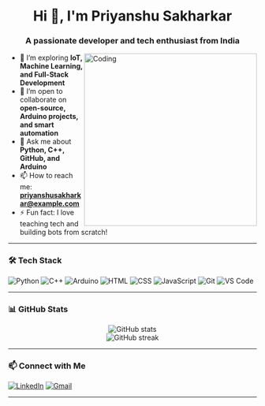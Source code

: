 <h1 align="center">Hi 👋, I'm Priyanshu Sakharkar</h1>
<h3 align="center">A passionate developer and tech enthusiast from India</h3>

<img align="right" alt="Coding" width="350" src="https://cdn.dribbble.com/users/1162077/screenshots/3848914/programmer.gif">

- 🌱 I’m exploring **IoT, Machine Learning, and Full-Stack Development**
- 👯 I’m open to collaborate on **open-source, Arduino projects, and smart automation**
- 💬 Ask me about **Python, C++, GitHub, and Arduino**
- 📫 How to reach me: **priyanshusakharkar@example.com**
- ⚡ Fun fact: I love teaching tech and building bots from scratch!

---

### 🛠️ Tech Stack

![Python](https://img.shields.io/badge/-Python-3776AB?style=flat&logo=python&logoColor=white)
![C++](https://img.shields.io/badge/-C++-00599C?style=flat&logo=cplusplus&logoColor=white)
![Arduino](https://img.shields.io/badge/-Arduino-00979D?style=flat&logo=arduino&logoColor=white)
![HTML](https://img.shields.io/badge/-HTML5-E34F26?style=flat&logo=html5&logoColor=white)
![CSS](https://img.shields.io/badge/-CSS3-1572B6?style=flat&logo=css3)
![JavaScript](https://img.shields.io/badge/-JavaScript-F7DF1E?style=flat&logo=javascript&logoColor=black)
![Git](https://img.shields.io/badge/-Git-F05032?style=flat&logo=git&logoColor=white)
![VS Code](https://img.shields.io/badge/-VSCode-007ACC?style=flat&logo=visual-studio-code)

---

### 📊 GitHub Stats

<p align="center">
  <img src="https://github-readme-stats.vercel.app/api?username=priyanshu2827&show_icons=true&theme=tokyonight" alt="GitHub stats" />
  <br>
  <img src="https://streak-stats.demolab.com?user=priyanshu2827&theme=tokyonight" alt="GitHub streak" />
</p>

---

### 📫 Connect with Me

[![LinkedIn](https://img.shields.io/badge/-LinkedIn-0077B5?style=flat&logo=linkedin)](https://linkedin.com/in/yourprofile)
[![Gmail](https://img.shields.io/badge/-Gmail-D14836?style=flat&logo=gmail&logoColor=white)](mailto:priyanshusakharkar@example.com)

---


